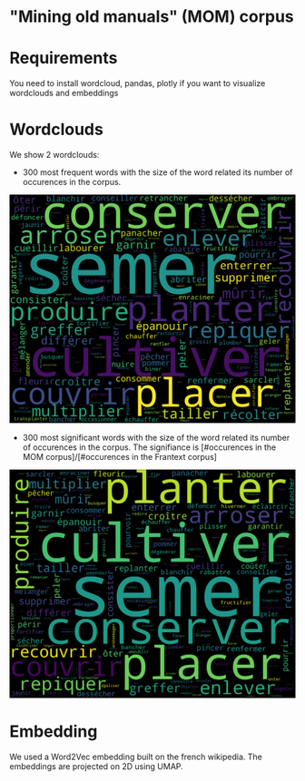 # "Mining old manuals" (MOM) corpus



# Requirements

You need to install wordcloud, pandas, plotly if you want to visualize wordclouds and embeddings

# Wordclouds

We show 2 wordclouds:

- 300 most frequent words with the size of the word related its number of occurences in the corpus.

![MOM_freq_verbs_sorted_freqs](figs/MOM_freq_verbs_sorted_freqs.png?raw=true "300 most frequent words with the size of the word related its number of occurences in the corpus.")

- 300 most significant words with the size of the word related its number of occurences in the corpus. The signifiance is [#occurences in the MOM corpus]/[#occurences in the Frantext corpus]

![MOM_freq_verbs_sorted_tfidf](figs/MOM_freq_verbs_sorted_tfidf.png?raw=true "300 most significant words with the size of the word related its number of occurences in the corpus. The signifiance is [#occurences in the MOM corpus]/[#occurences in the Frantext corpus]")

# Embedding

We used a Word2Vec embedding built on the french wikipedia. The embeddings are projected on 2D using UMAP.